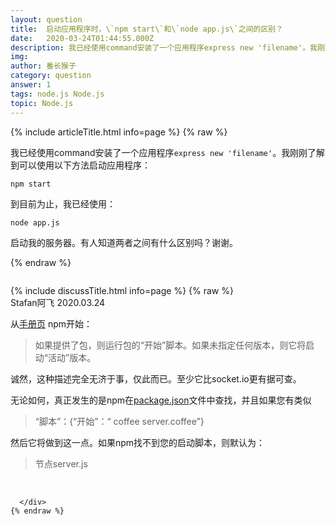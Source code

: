 ```yaml
---
layout: question
title:  启动应用程序时，\`npm start\`和\`node app.js\`之间的区别？
date:   2020-03-24T01:44:55.000Z
description: 我已经使用command安装了一个应用程序express new 'filename'。我刚刚了解到可以使用以下方法启动应用程序：npm start...
img: 
author: 番长猴子
category: question
answer: 1
tags: node.js Node.js
topic: Node.js
---
```

<div class="article-root">
  <div class="article">
    {% include articleTitle.html info=page %}
    {% raw %}
    <div class="article-content"><p><font style="vertical-align: inherit;"><font style="vertical-align: inherit;">我已经使用command安装了一个应用程序</font></font><code>express new 'filename'</code><font style="vertical-align: inherit;"><font style="vertical-align: inherit;">。</font><font style="vertical-align: inherit;">我刚刚了解到可以使用以下方法启动应用程序：</font></font></p>

<pre><code>npm start
</code></pre>

<p><font style="vertical-align: inherit;"><font style="vertical-align: inherit;">到目前为止，我已经使用：</font></font></p>

<pre><code>node app.js
</code></pre>

<p><font style="vertical-align: inherit;"><font style="vertical-align: inherit;">启动我的服务器。</font><font style="vertical-align: inherit;">有人知道两者之间有什么区别吗？</font><font style="vertical-align: inherit;">谢谢。</font></font></p></div>
    {% endraw %}
  </div>
  <p style="height: 0;width:0;overflow: hidden;"> 第3173篇《启动应用程序时，`npm start`和`node app.js`之间的区别？》来自Winter(https://github.com/aiyld/aiyld.github.io)的站点</p>
  <div class="discuss-wrapper">
    {% include discussTitle.html info=page %}
    {% raw %}
    <div class="discuss-item">
        <div class="discuss-parent">
          <div class="discuss-meta">
            <span class="discuss-user">Stafan阿飞</span>
            <span class="discuss-time">2020.03.24</span>
          </div>
          <div class="discuss-comment"><p><font style="vertical-align: inherit;"><font style="vertical-align: inherit;">从</font></font><a href="https://docs.npmjs.com/cli/start" rel="noreferrer"><font style="vertical-align: inherit;"><font style="vertical-align: inherit;">手册页</font></font></a><font style="vertical-align: inherit;"><font style="vertical-align: inherit;"> npm开始：</font></font></p>

<blockquote>
  <p><font style="vertical-align: inherit;"><font style="vertical-align: inherit;">如果提供了包，则运行包的“开始”脚本。</font><font style="vertical-align: inherit;">如果未指定任何版本，则它将启动“活动”版本。</font></font></p>
</blockquote>

<p><font style="vertical-align: inherit;"><font style="vertical-align: inherit;">诚然，这种描述完全无济于事，仅此而已。</font><font style="vertical-align: inherit;">至少它比socket.io更有据可查。</font></font></p>

<p><font style="vertical-align: inherit;"><font style="vertical-align: inherit;">无论如何，真正发生的是npm在</font></font><a href="http://wiki.joyent.com/display/node/npm+Integration" rel="noreferrer"><font style="vertical-align: inherit;"><font style="vertical-align: inherit;">package.json</font></font></a><font style="vertical-align: inherit;"><font style="vertical-align: inherit;">文件中</font><font style="vertical-align: inherit;">查找</font><font style="vertical-align: inherit;">，并且如果您有类似</font></font></p>

<blockquote>
  <p><font style="vertical-align: inherit;"><font style="vertical-align: inherit;">“脚本”：{“开始”：“ coffee server.coffee”}</font></font></p>
</blockquote>

<p><font style="vertical-align: inherit;"><font style="vertical-align: inherit;">然后它将做到这一点。</font><font style="vertical-align: inherit;">如果npm找不到您的启动脚本，则默认为：</font></font></p>

<blockquote>
  <p><font style="vertical-align: inherit;"><font style="vertical-align: inherit;">节点server.js</font></font></p>
</blockquote>

<p>&nbsp;</p></div>
        </div>
        
      </div>
    {% endraw %}
  </div>
<div>
